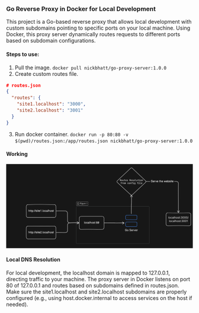 ### Go Reverse Proxy in Docker for Local Development

This project is a Go-based reverse proxy that allows local development with custom subdomains pointing to specific ports on your local machine. Using Docker, this proxy server dynamically routes requests to different ports based on subdomain configurations.

#### Steps to use:
1. Pull the image. `docker pull nickbhatt/go-proxy-server:1.0.0`
2. Create custom routes file. 
```json
# routes.json
{
  "routes": {
    "site1.localhost": "3000",
    "site2.localhost": "3001"
  }
}
``` 
3. Run docker container. `docker run -p 80:80 -v $(pwd)/routes.json:/app/routes.json nickbhatt/go-proxy-server:1.0.0`

#### Working
![Image](images/working.png)

#### Local DNS Resolution
For local development, the localhost domain is mapped to 127.0.0.1, directing traffic to your machine. The proxy server in Docker listens on port 80 of 127.0.0.1 and routes based on subdomains defined in routes.json. Make sure the site1.localhost and site2.localhost subdomains are properly configured (e.g., using host.docker.internal to access services on the host if needed).